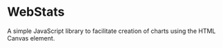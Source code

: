 WebStats
========

A simple JavaScript library to facilitate creation of charts using the HTML Canvas element.